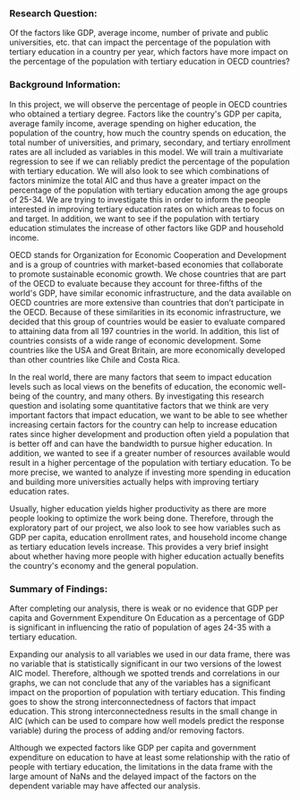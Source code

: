 ### Research Question: 

Of the factors like GDP, average income, number of private and public universities, etc. that can impact the percentage of the population with tertiary education in a country per year, which factors have more impact on the percentage of the population with tertiary education in OECD countries?


### Background Information:

In this project, we will observe the percentage of people in OECD countries who obtained a tertiary degree. Factors like the country's GDP per capita, average family income, average spending on higher education, the population of the country, how much the country spends on education, the total number of universities, and primary, secondary, and tertiary enrollment rates are all included as variables in this model. We will train a multivariate regression to see if we can reliably predict the percentage of the population with tertiary education. We will also look to see which combinations of factors minimize the total AIC and thus have a greater impact on the percentage of the population with tertiary education among the age groups of 25-34. We are trying to investigate this in order to inform the people interested in improving tertiary education rates on which areas to focus on and target. In addition, we want to see if the population with tertiary education stimulates the increase of other factors like GDP and household income. 

OECD stands for Organization for Economic Cooperation and Development and is a group of countries with market-based economies that collaborate to promote sustainable economic growth. We chose countries that are part of the OECD to evaluate because they account for three-fifths of the world's GDP, have similar economic infrastructure, and the data available on OECD countries are more extensive than countries that don’t participate in the OECD. Because of these similarities in its economic infrastructure, we decided that this group of countries would be easier to evaluate compared to attaining data from all 197 countries in the world. In addition, this list of countries consists of a wide range of economic development. Some countries like the USA and Great Britain, are more economically developed than other countries like Chile and Costa Rica. 

In the real world, there are many factors that seem to impact education levels such as local views on the benefits of education, the economic well-being of the country, and many others. By investigating this research question and isolating some quantitative factors that we think are very important factors that impact education, we want to be able to see whether increasing certain factors for the country can help to increase education rates since higher development and production often yield a population that is better off and can have the bandwidth to pursue higher education. In addition, we wanted to see if a greater number of resources available would result in a higher percentage of the population with tertiary education. To be more precise, we wanted to analyze if investing more spending in education and building more universities actually helps with improving tertiary education rates. 

Usually, higher education yields higher productivity as there are more people looking to optimize the work being done. Therefore, through the exploratory part of our project, we also look to see how variables such as GDP per capita, education enrollment rates, and household income change as tertiary education levels increase. This provides a very brief insight about whether having more people with higher education actually benefits the country's economy and the general population. 


### Summary of Findings:

After completing our analysis, there is weak or no evidence that GDP per capita and Government Expenditure On Education as a percentage of GDP is significant in influencing the ratio of population of ages 24-35 with a tertiary education. 

Expanding our analysis to all variables we used in our data frame, there was no variable that is statistically significant in our two versions of the lowest AIC model. Therefore, although we spotted trends and correlations in our graphs, we can not conclude that any of the variables has a significant impact on the proportion of population with tertiary education. This finding goes to show the strong interconnectedness of factors that impact education. This strong interconnectedness results in the small change in AIC (which can be used to compare how well models predict the response variable) during the process of adding and/or removing factors.

Although we expected factors like GDP per capita and government expenditure on education to have at least some relationship with the ratio of people with tertiary education, the limitations in the data frame with the large amount of NaNs and the delayed impact of the factors on the dependent variable may have affected our analysis. 
